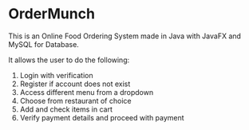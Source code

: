 # OrderMunch
 
This is an Online Food Ordering System made in Java with JavaFX and MySQL for Database.

It allows the user to do the following:
 1. Login with verification
 2. Register if account does not exist
 3. Access different menu from a dropdown
 4. Choose from restaurant of choice
 5. Add and check items in cart
 6. Verify payment details and proceed with payment
